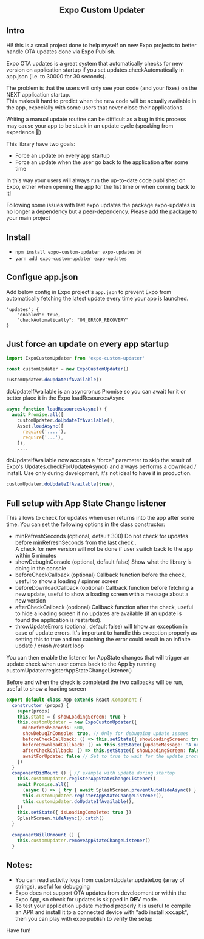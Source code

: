 <h2 align="center">Expo Custom Updater</h2>

## Intro

Hi! this is a small project done to help myself on new Expo projects to better handle OTA updates done via Expo Publish.  

Expo OTA updates is a great system that automatically checks for new version on application startup if you set updates.checkAutomatically in app.json (i.e. to 30000 for 30 seconds).
  
The problem is that the users will only see your code (and your fixes) on the NEXT application startup.  
This makes it hard to predict when the new code will be actually available in the app, expecially with some users that never close their applications.  
  
Writing a manual update routine can be difficult as a bug in this process may cause your app to be stuck in an update cycle (speaking from experience 🤣) 

This library have two goals:
* Force an update on every app startup
* Force an update when the user go back to the application after some time

In this way your users will always run the up-to-date code published on Expo, either when opening the app for the fist time or when coming back to it!

Following some issues with last expo updates the package expo-updates is no longer a dependency but a peer-dependency.
Please add the package to your main project

## Install

* `npm install expo-custom-updater expo-updates` or
* `yarn add expo-custom-updater expo-updates`

## Configue app.json

Add below config in Expo project's `app.json` to prevent Expo from automatically fetching the latest update every time your app is launched.

```
"updates": {
    "enabled": true,
    "checkAutomatically": "ON_ERROR_RECOVERY"
}
```
    
## Just force an update on every app startup

```JavaScript
import ExpoCustomUpdater from 'expo-custom-updater'

const customUpdater = new ExpoCustomUpdater()

customUpdater.doUpdateIfAvailable()

```

doUpdateIfAvailable is an asyncronus Promise so you can await for it or better place it in the Expo loadResourcesAsync

```JavaScript
async function loadResourcesAsync() {
  await Promise.all([
    customUpdater.doUpdateIfAvailable(),
    Asset.loadAsync([
      require('....'),
      require('...'),
    ]),
    ....
```

doUpdateIfAvailable now accepts a "force" parameter to skip the result of Expo's Updates.checkForUpdateAsync() and always performs a download / install. Use only during development, it's not ideal to have it in production.

```JavaScript
customUpdater.doUpdateIfAvailable(true),
```

## Full setup with App State Change listener 

This allows to check for updates when user returns into the app after some time.
You can set the following options in the class constructor:

* minRefreshSeconds (optional, default 300) Do not check for updates before minRefreshSeconds from the last check .  
A check for new version will not be done if user switch back to the app within 5 minutes  
* showDebugInConsole (optional, default false) Show what the library is doing in the console 
* beforeCheckCallback (optional) Callback function before the check, useful to show a loading / spinner screen
* beforeDownloadCallback (optional) Callback function before fetching a new update, useful to show a loading screen with a message about a new version
* afterCheckCallback (optional) Callback function after the check, useful to hide a loading screen if no updates are available (if an update is found the application is restarted).
* throwUpdateErrors (optional, default false) will trhow an exception in case of update errors. It's important to handle this exception properly as setting this to true and not catching the error could result in an infinite update / crash /restart loop

You can then enable the listener for AppState changes that will trigger an update check when user comes back to the App by running
customUpdater.registerAppStateChangeListener()

Before and when the check is completed the two callbacks will be run, useful to show a loading screen 


```JavaScript
export default class App extends React.Component {
  constructor (props) {
    super(props)
    this.state = { showLoadingScreen: true }
    this.customUpdater = new ExpoCustomUpdater({
      minRefreshSeconds: 600,
      showDebugInConsole: true, // Only for debugging update issues
      beforeCheckCallback: () => this.setState({ showLoadingScreen: true }),
      beforeDownloadCallback: () => this.setState({updateMessage: 'A new version of the app is being downloaded'}),
      afterCheckCallback: () => this.setState({ showLoadingScreen: false }),
      awaitForUpdate: false // Set to true to wait for the update process, useful for simple apps keeping the splash screen up until update is completed
    })
  }
  componentDidMount () { // example with update during startup
    this.customUpdater.registerAppStateChangeListener()
    await Promise.all([
      (async () => { try { await SplashScreen.preventAutoHideAsync() } catch (e) {} })(),
      this.customUpdater.registerAppStateChangeListener(),
      this.customUpdater.doUpdateIfAvailable(),
    ])
    this.setState({ isLoadingComplete: true })
    SplashScreen.hideAsync().catch()
  }

  componentWillUnmount () {
    this.customUpdater.removeAppStateChangeListener()
  }

```

 ## Notes:
* You can read activity logs from customUpdater.updateLog (array of strings), useful for debugging
* Expo does not support OTA updates from development or within the Expo App, so check for updates is skipped in __DEV__ mode.
* To test your application update method properly it is useful to compile an APK and install it to a connected device with "adb install xxx.apk", then you can play with expo publish to verify the setup 

Have fun!
